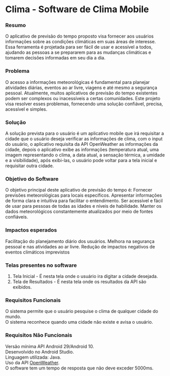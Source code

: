 # Clima - Software de Clima Mobile

### Resumo
O aplicativo de previsão do tempo proposto visa fornecer aos usuários informações sobre as condições climáticas em suas áreas de interesse.
Essa ferramenta é projetada para ser fácil de usar e acessível a todos, ajudando as pessoas a se prepararem para as mudanças climáticas e tomarem decisões informadas em seu dia a dia.

### Problema
O acesso a informações meteorológicas é fundamental para planejar atividades diárias, eventos ao ar livre, viagens e até mesmo a segurança pessoal.
Atualmente, muitos aplicativos de previsão do tempo existentes podem ser complexos ou inacessíveis a certas comunidades. Este projeto visa resolver esses problemas, fornecendo uma solução confiável, precisa, acessível e simples.

### Solução
A solução prevista para o usuário é um aplicativo mobile que irá requisitar a cidade que o usuário deseja verificar as informações de clima, com o input do usuário, o aplicativo requisita da API OpenWeather as informações da cidade, depois o aplicativo exibe as informações (temperatura atual, uma imagem representando o clima, a data atual, a sensação térmica, a umidade e a visibilidade), após exibi-las, o usuário pode voltar para a tela inicial e requisitar outra cidade.

### Objetivo do Software
O objetivo principal deste aplicativo de previsão do tempo é:
Fornecer previsões meteorológicas para locais específicos.
Apresentar informações de forma clara e intuitiva para facilitar o entendimento.
Ser acessível e fácil de usar para pessoas de todas as idades e níveis de habilidade.
Manter os dados meteorológicos constantemente atualizados por meio de fontes confiáveis.

### Impactos esperados
Facilitação do planejamento diário dos usuários.
Melhora na segurança pessoal e nas atividades ao ar livre.
Redução de impactos negativos de eventos climáticos imprevistos

### Telas presentes no software
1. Tela Inicial - É nesta tela onde o usuário ira digitar a cidade desejada.
2. Tela de Resultados - É nesta tela onde os resultados da API são exibidos.

### Requisitos Funcionais
O sistema permite que o usuário pesquise o clima de qualquer cidade do mundo. \
O sistema reconhece quando uma cidade não existe e avisa o usuário.

### Requisitos Não Funcionais
Versão mínima API Android 29/Android 10. \
Desenvolvido no Android Studio. \
Linguagem utilizada: Java. \
Uso da API [OpenWeather](https://openweathermap.org/). \
O software tem um tempo de resposta que não deve exceder 5000ms. 
